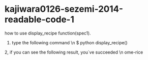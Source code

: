 kajiwara0126-sezemi-2014-readable-code-1
===================================

how to use display_recipe function(spec1).

1. type the following command \n
$ python display_recipe()

2, if you can see the following result, you`ve succeeded \n
	ome-rice


